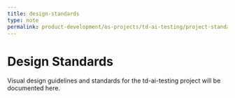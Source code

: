 ```yaml
---
title: design-standards
type: note
permalink: product-development/os-projects/td-ai-testing/project-standards-and-dev-notes/design-standards
---
```


# Design Standards

Visual design guidelines and standards for the td-ai-testing project will be documented here.